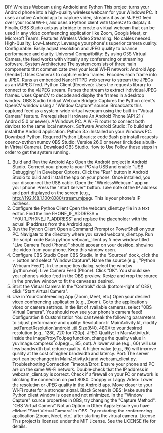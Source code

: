 DIY Wireless Webcam using Android and Python
This project turns your Android phone into a high-quality wireless webcam for your Windows PC. It uses a native Android app to capture video, streams it as an MJPEG feed over your local Wi-Fi, and uses a Python client with OpenCV to display it. Finally, OBS Studio acts as a bridge to create a virtual webcam that can be used in any video conferencing application like Zoom, Google Meet, or Microsoft Teams.
Features
Wireless Video Streaming: No cables needed.
High-Quality, Low-Latency: Leverage your phone's superior camera quality.
Configurable: Easily adjust resolution and JPEG quality to balance performance and clarity.
Universal Compatibility: By using OBS Virtual Camera, the feed works with virtually any conferencing or streaming software.
System Architecture
The system consists of three main components that communicate over your local Wi-Fi network:
Android App (Sender):
Uses CameraX to capture video frames.
Encodes each frame into a JPEG.
Runs an embedded NanoHTTPD web server to stream the JPEGs as an MJPEG feed.
Python Client (Receiver):
Uses the requests library to connect to the MJPEG stream.
Parses the stream to extract individual JPEG frames.
Uses OpenCV to decode and display the frames in a desktop window.
OBS Studio (Virtual Webcam Bridge):
Captures the Python client's OpenCV window using a "Window Capture" source.
Broadcasts this captured feed as a system-wide virtual webcam using the built-in "Virtual Camera" feature.
Prerequisites
Hardware
An Android Phone (API 21 / Android 5.0 or newer).
A Windows PC.
A Wi-Fi router to connect both devices to the same local network.
Software
Android Studio: To build and install the Android application.
Python 3.x: Installed on your Windows PC. Download Python.
Required Python Libraries:
code
Bash
pip install requests opencv-python numpy
OBS Studio: Version 26.0 or newer (includes a built-in Virtual Camera). Download OBS Studio.
How to Use
Follow these steps in order to get the system running.
1. Build and Run the Android App
Open the Android project in Android Studio.
Connect your phone to your PC via USB and enable "USB Debugging" in Developer Options.
Click the "Run" button in Android Studio to build and install the app on your phone.
Once installed, you can disconnect the USB cable.
Open the "WirelessWebcam" app on your phone.
Press the "Start Server" button.
Take note of the IP address and port displayed on the screen (e.g., http://192.168.1.100:8080/stream.mjpeg). This is your phone's IP address.
2. Configure the Python Client
Open the webcam_client.py file in a text editor.
Find the line PHONE_IP_ADDRESS = "YOUR_PHONE_IP_ADDRESS" and replace the placeholder with the actual IP address from the Android app.
3. Run the Python Client
Open a Command Prompt or PowerShell on your PC.
Navigate to the directory where you saved webcam_client.py.
Run the script:
code
Bash
python webcam_client.py
A new window titled "Live Camera Feed (Phone)" should appear on your desktop, showing the video from your phone. Keep this window open.
4. Configure OBS Studio
Open OBS Studio.
In the "Sources" dock, click the + button and select "Window Capture".
Name the source (e.g., "Python Webcam Feed").
In the properties dialog, select the window [python.exe]: Live Camera Feed (Phone).
Click "OK". You should see your phone's video feed in the OBS preview.
Resize and crop the source in the preview window to fit the canvas as desired.
5. Start the Virtual Camera
In the "Controls" dock (bottom-right of OBS), click "Start Virtual Camera".
6. Use in Your Conferencing App (Zoom, Meet, etc.)
Open your desired video conferencing application (e.g., Zoom).
Go to the application's video or camera settings.
In the list of available cameras, select "OBS Virtual Camera".
You should now see your phone's camera feed!
Configuration & Customization
You can tweak the following parameters to adjust performance and quality:
Resolution: In MainActivity.kt, modify .setTargetResolution(android.util.Size(640, 480)) to your desired resolution (e.g., 1280, 720 for 720p).
JPEG Quality: In MainActivity.kt inside the imageProxyToJpeg function, change the quality value in yuvImage.compressToJpeg(..., 85, out). A lower value (e.g., 60) will use less bandwidth but reduce quality. A higher value (e.g., 95) will improve quality at the cost of higher bandwidth and latency.
Port: The server port can be changed in MainActivity.kt and webcam_client.py.
Troubleshooting
Connection Timeout/Error:
Ensure your phone and PC are on the same Wi-Fi network.
Double-check that the IP address in webcam_client.py is correct.
Check if a firewall on your PC or network is blocking the connection on port 8080.
Choppy or Laggy Video:
Lower the resolution or JPEG quality in the Android app.
Move closer to your Wi-Fi router for a stronger signal.
Black Screen in OBS:
Make sure the Python client window is open and not minimized.
In the "Window Capture" source properties in OBS, try changing the "Capture Method".
"OBS Virtual Camera" Not an Option in Other Apps:
Ensure you have clicked "Start Virtual Camera" in OBS.
Try restarting the conferencing application (Zoom, Meet, etc.) after starting the virtual camera.
License
This project is licensed under the MIT License. See the LICENSE file for details.
